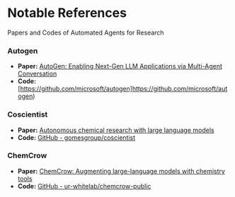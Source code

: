 # Notable References
Papers and Codes of Automated Agents for Research

### Autogen
- **Paper:** [AutoGen: Enabling Next-Gen LLM Applications via Multi-Agent Conversation](https://arxiv.org/abs/2308.08155)
- **Code:** [https://github.com/microsoft/autogen]https://github.com/microsoft/autogen)

### Coscientist
- **Paper:** [Autonomous chemical research with large language models](https://www.nature.com/articles/s41586-023-06792-0)
- **Code:** [GitHub - gomesgroup/coscientist](https://github.com/gomesgroup/coscientist)

### ChemCrow
- **Paper:** [ChemCrow: Augmenting large-language models with chemistry tools](https://arxiv.org/abs/2304.05376)
- **Code:** [GitHub - ur-whitelab/chemcrow-public](https://github.com/ur-whitelab/chemcrow-public)
